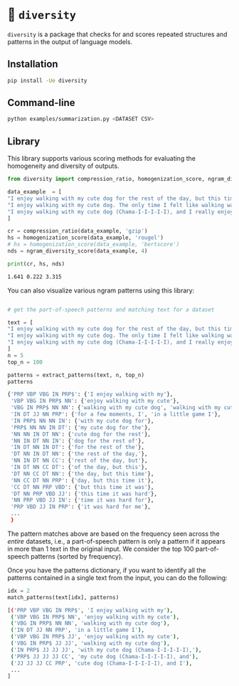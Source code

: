 
# 🎨 `diversity`

`diversity` is a package that checks for and scores repeated structures and patterns in the output of language models. 

## Installation

```sh
pip install -Ue diversity
```

## Command-line

```sh
python examples/summarization.py <DATASET CSV>
```

## Library

This library supports various scoring methods for evaluating the homogeneity and diversity of outputs. 
```python
from diversity import compression_ratio, homogenization_score, ngram_diversity_score

data_example  = [
"I enjoy walking with my cute dog for the rest of the day, but this time it was hard for me to figure out what to do with it. When I finally looked at this for a few moments, I immediately thought.",
"I enjoy walking with my cute dog. The only time I felt like walking was when I was working, so it was awesome for me. I didn't want to walk for days. I am really curious how she can walk with me", 
"I enjoy walking with my cute dog (Chama-I-I-I-I-I), and I really enjoy running. I play in a little game I play with my brother in which I take pictures of our houses."
]

cr = compression_ratio(data_example, 'gzip')
hs = homogenization_score(data_example, 'rougel')
# hs = homogenization_score(data_example, 'bertscore') 
nds = ngram_diversity_score(data_example, 4)

print(cr, hs, nds)
```

```sh
1.641 0.222 3.315
```


You can also visualize various ngram patterns using this library:
```python

# get the part-of-speech patterns and matching text for a dataset

text = [
"I enjoy walking with my cute dog for the rest of the day, but this time it was hard for me to figure out what to do with it. When I finally looked at this for a few moments, I immediately thought.",
"I enjoy walking with my cute dog. The only time I felt like walking was when I was working, so it was awesome for me. I didn't want to walk for days. I am really curious how she can walk with me", 
"I enjoy walking with my cute dog (Chama-I-I-I-I-I), and I really enjoy running. I play in a little game I play with my brother in which I take pictures of our houses."
]
n = 5 
top_n = 100

patterns = extract_patterns(text, n, top_n)
patterns
```

```sh
{'PRP VBP VBG IN PRP$': {'I enjoy walking with my'},
 'VBP VBG IN PRP$ NN': {'enjoy walking with my cute'},
 'VBG IN PRP$ NN NN': {'walking with my cute dog', 'walking with my cute dog.'},
 'IN DT JJ NN PRP': {'for a few moments, I', 'in a little game I'},
 'IN PRP$ NN NN IN': {'with my cute dog for'},
 'PRP$ NN NN IN DT': {'my cute dog for the'},
 'NN NN IN DT NN': {'cute dog for the rest'},
 'NN IN DT NN IN': {'dog for the rest of'},
 'IN DT NN IN DT': {'for the rest of the'},
 'DT NN IN DT NN': {'the rest of the day,'},
 'NN IN DT NN CC': {'rest of the day, but'},
 'IN DT NN CC DT': {'of the day, but this'},
 'DT NN CC DT NN': {'the day, but this time'},
 'NN CC DT NN PRP': {'day, but this time it'},
 'CC DT NN PRP VBD': {'but this time it was'},
 'DT NN PRP VBD JJ': {'this time it was hard'},
 'NN PRP VBD JJ IN': {'time it was hard for'},
 'PRP VBD JJ IN PRP': {'it was hard for me'},
 ...
 }
```
The pattern matches above are based on the frequency seen across the *entire* datasets, i.e., a part-of-speech pattern is only a pattern if it appears in more than 1 text in the original input. We consider the top 100 part-of-speech patterns (sorted by frequency).

Once you have the patterns dictionary, if you want to identify all the patterns contained in a single text from the input, you can do the following:

```python
idx = 2
match_patterns(text[idx], patterns)
```
```sh
[('PRP VBP VBG IN PRP$', 'I enjoy walking with my'),
 ('VBP VBG IN PRP$ NN', 'enjoy walking with my cute'),
 ('VBG IN PRP$ NN NN', 'walking with my cute dog'),
 ('IN DT JJ NN PRP', 'in a little game I'),
 ('VBP VBG IN PRP$ JJ', 'enjoy walking with my cute'),
 ('VBG IN PRP$ JJ JJ', 'walking with my cute dog'),
 ('IN PRP$ JJ JJ JJ', 'with my cute dog (Chama-I-I-I-I-I),'),
 ('PRP$ JJ JJ JJ CC', 'my cute dog (Chama-I-I-I-I-I), and'),
 ('JJ JJ JJ CC PRP', 'cute dog (Chama-I-I-I-I-I), and I'),
 ...
]
```
